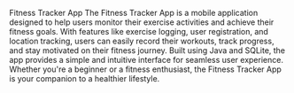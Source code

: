 Fitness Tracker App
The Fitness Tracker App is a mobile application designed to help users monitor their exercise activities and achieve their fitness goals. With features like exercise logging, user registration, and location tracking, users can easily record their workouts, track progress, and stay motivated on their fitness journey. Built using Java and SQLite, the app provides a simple and intuitive interface for seamless user experience. Whether you're a beginner or a fitness enthusiast, the Fitness Tracker App is your companion to a healthier lifestyle.
